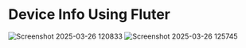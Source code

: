 # Device Info Using Fluter
![Screenshot 2025-03-26 120833](https://github.com/user-attachments/assets/c507c2b1-903a-4923-b42a-ce5cbb002e31)
![Screenshot 2025-03-26 125745](https://github.com/user-attachments/assets/0ad587d5-52c9-4cc2-b905-dce32892b0ff)
